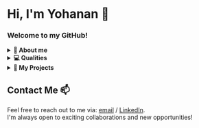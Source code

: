 # Hi, I'm Yohanan 👋

### Welcome to my GitHub!

<details>
   <summary>
      <b>👤 About me</b>
   </summary>
</br>
<p>
I'm a 3rd-year computer science student in Ariel university, with a passion for exploring and programming in new technologies. As a software developer, I love creating cool projects and continuously learning in the world of development. Welcome to my GitHub! 
</p>

</details>

<details>
   <summary>
      <b>💻 Qualities</b>
   </summary>
   
   <h3>Language | Framework | Data bases | Tech</h3>
      <ul>
         <li>Development: Python | Java | C | C++ </li>
         <li>WEB development: JavaScript | TypeScript | CSS | HTML</li>
         <li>Frameworks: React | Node.js</li>
         <li>Databases: Firebase | Mongo DB | SQL </li>
          <li>Tools: Git | Postman | Wireshark</li>
      </ul>
      
   <h3>Skills</h3>
      <ul>
         <li>Fullstack Developer</li>
         <li>Back-end</li>
         <li>Front-end</li>
         <li>Solo player</li>
         <li>Team player</li>
         <li>Self earning</li>
         <li>Curiosity and passion</li>
      </ul>
</details>

<details>
   <summary>
      <b>🚀 My Projects</b>
   </summary>
   
   <h3>Here are some of the projects I've been working on:</h3>
   
- [React Projects](https://github.com/yohanankling/FlagsWars): An online board game developed using React, Node.js, TypeScript, Express, Firebase, Firestore, CSS, and Express.
- [Android Projects](https://github.com/yohanankling/Android-studio/tree/main/icebreaker): An Android app developed in Java for group and solo chatting, as well as inviting friends to play tic-tac-toe.
- [Python Projects](https://github.com/yohanankling/python-projects/tree/main/pokemon%20game): A repository for learning and practicing graph algorithms like Dijkstra's algorithm and TSP. I've implemented a Pokémon game where agents need to collect as many Pokémon as possible on the graph using Dijkstra's shortest path algorithm.
- [Java Projects](https://github.com/yohanankling/java-projects): A repository for learning and practicing Java. I've implemented various graph algorithms with a GUI for graph operations and a chat application using TSP and using UDP for file transfer.
</details>


## Contact Me 📫
Feel free to reach out to me via:
[email](mailto:yohanankli@gmail.com) / [LinkedIn](https://www.linkedin.com/in/yohanan-kling/).
</br>
I'm always open to exciting collaborations and new opportunities!
